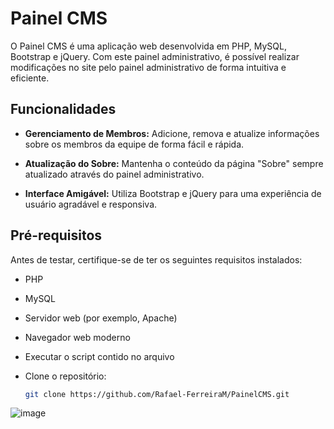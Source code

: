 # Painel CMS

O Painel CMS é uma aplicação web desenvolvida em PHP, MySQL, Bootstrap e jQuery. Com este painel administrativo, é possível realizar modificações no site pelo painel administrativo de forma intuitiva e eficiente.

## Funcionalidades

- **Gerenciamento de Membros:** Adicione, remova e atualize informações sobre os membros da equipe de forma fácil e rápida.

- **Atualização do Sobre:** Mantenha o conteúdo da página "Sobre" sempre atualizado através do painel administrativo.

- **Interface Amigável:** Utiliza Bootstrap e jQuery para uma experiência de usuário agradável e responsiva.

## Pré-requisitos

Antes de testar, certifique-se de ter os seguintes requisitos instalados:

- PHP
- MySQL
- Servidor web (por exemplo, Apache)
- Navegador web moderno
- Executar o script contido no arquivo
- Clone o repositório:
  
   ```bash
   git clone https://github.com/Rafael-FerreiraM/PainelCMS.git
  
   
![image](https://github.com/Rafael-FerreiraM/Desafio-Programa-Best-Minds-2024-/assets/101290871/0bab4cc6-411a-4151-8b4d-9d60fa339d90)
